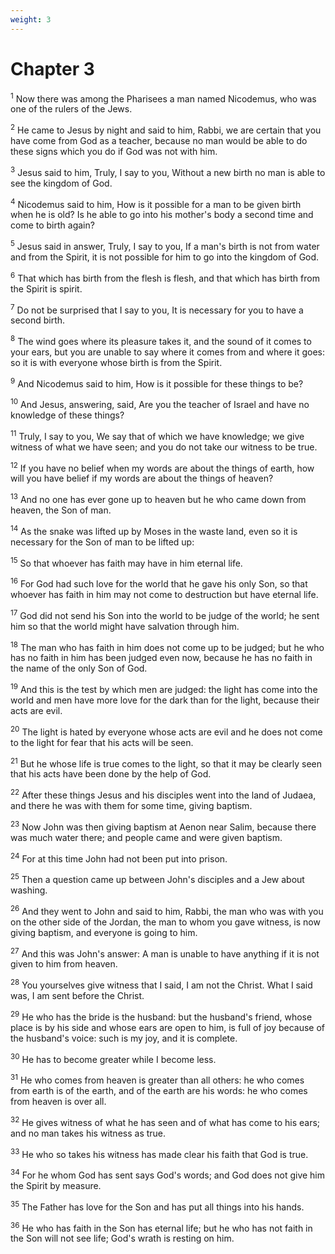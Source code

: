 ```yaml
---
weight: 3
---
```


# Chapter 3

<sup>1</sup> Now there was among the Pharisees a man named Nicodemus, who was one of the rulers of the Jews. 

<sup>2</sup> He came to Jesus by night and said to him, Rabbi, we are certain that you have come from God as a teacher, because no man would be able to do these signs which you do if God was not with him. 

<sup>3</sup> Jesus said to him, Truly, I say to you, Without a new birth no man is able to see the kingdom of God. 

<sup>4</sup> Nicodemus said to him, How is it possible for a man to be given birth when he is old? Is he able to go into his mother's body a second time and come to birth again? 

<sup>5</sup> Jesus said in answer, Truly, I say to you, If a man's birth is not from water and from the Spirit, it is not possible for him to go into the kingdom of God. 

<sup>6</sup> That which has birth from the flesh is flesh, and that which has birth from the Spirit is spirit. 

<sup>7</sup> Do not be surprised that I say to you, It is necessary for you to have a second birth. 

<sup>8</sup> The wind goes where its pleasure takes it, and the sound of it comes to your ears, but you are unable to say where it comes from and where it goes: so it is with everyone whose birth is from the Spirit. 

<sup>9</sup> And Nicodemus said to him, How is it possible for these things to be? 

<sup>10</sup> And Jesus, answering, said, Are you the teacher of Israel and have no knowledge of these things? 

<sup>11</sup> Truly, I say to you, We say that of which we have knowledge; we give witness of what we have seen; and you do not take our witness to be true. 

<sup>12</sup> If you have no belief when my words are about the things of earth, how will you have belief if my words are about the things of heaven? 

<sup>13</sup> And no one has ever gone up to heaven but he who came down from heaven, the Son of man. 

<sup>14</sup> As the snake was lifted up by Moses in the waste land, even so it is necessary for the Son of man to be lifted up: 

<sup>15</sup> So that whoever has faith may have in him eternal life. 

<sup>16</sup> For God had such love for the world that he gave his only Son, so that whoever has faith in him may not come to destruction but have eternal life. 

<sup>17</sup> God did not send his Son into the world to be judge of the world; he sent him so that the world might have salvation through him. 

<sup>18</sup> The man who has faith in him does not come up to be judged; but he who has no faith in him has been judged even now, because he has no faith in the name of the only Son of God. 

<sup>19</sup> And this is the test by which men are judged: the light has come into the world and men have more love for the dark than for the light, because their acts are evil. 

<sup>20</sup> The light is hated by everyone whose acts are evil and he does not come to the light for fear that his acts will be seen. 

<sup>21</sup> But he whose life is true comes to the light, so that it may be clearly seen that his acts have been done by the help of God. 

<sup>22</sup> After these things Jesus and his disciples went into the land of Judaea, and there he was with them for some time, giving baptism. 

<sup>23</sup> Now John was then giving baptism at Aenon near Salim, because there was much water there; and people came and were given baptism. 

<sup>24</sup> For at this time John had not been put into prison. 

<sup>25</sup> Then a question came up between John's disciples and a Jew about washing. 

<sup>26</sup> And they went to John and said to him, Rabbi, the man who was with you on the other side of the Jordan, the man to whom you gave witness, is now giving baptism, and everyone is going to him. 

<sup>27</sup> And this was John's answer: A man is unable to have anything if it is not given to him from heaven. 

<sup>28</sup> You yourselves give witness that I said, I am not the Christ. What I said was, I am sent before the Christ. 

<sup>29</sup> He who has the bride is the husband: but the husband's friend, whose place is by his side and whose ears are open to him, is full of joy because of the husband's voice: such is my joy, and it is complete. 

<sup>30</sup> He has to become greater while I become less. 

<sup>31</sup> He who comes from heaven is greater than all others: he who comes from earth is of the earth, and of the earth are his words: he who comes from heaven is over all. 

<sup>32</sup> He gives witness of what he has seen and of what has come to his ears; and no man takes his witness as true. 

<sup>33</sup> He who so takes his witness has made clear his faith that God is true. 

<sup>34</sup> For he whom God has sent says God's words; and God does not give him the Spirit by measure. 

<sup>35</sup> The Father has love for the Son and has put all things into his hands. 

<sup>36</sup> He who has faith in the Son has eternal life; but he who has not faith in the Son will not see life; God's wrath is resting on him. 


